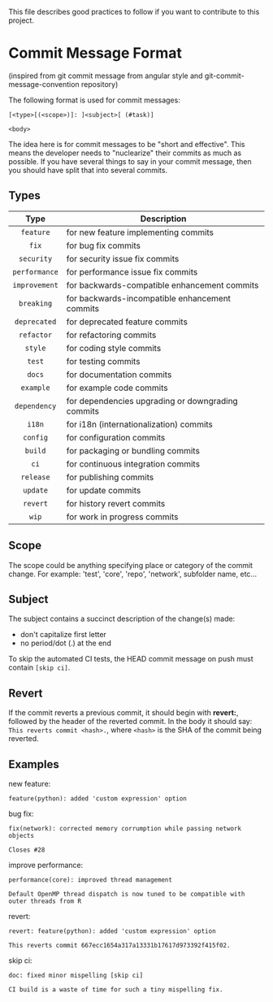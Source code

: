This file describes good practices to follow if you want to contribute to this project.

# Commit Message Format
(inspired from git commit message from angular style and git-commit-message-convention repository)

The following format is used for commit messages:
```
[<type>[(<scope>)]: ]<subject>[ (#task)]

<body>
```

The idea here is for commit messages to be "short and effective". This means the developer needs to "nuclearize" their commits as much as possible. If you have several things to say in your commit message, then you should have split that into several commits.

## Types

| Type          | Description |
|:-------------:|-------------|
| `feature`     | for new feature implementing commits |
| `fix`         | for bug fix commits |
| `security`    | for security issue fix commits |
| `performance` | for performance issue fix commits |
| `improvement` | for backwards-compatible enhancement commits |
| `breaking`    | for backwards-incompatible enhancement commits |
| `deprecated`  | for deprecated feature commits |
| `refactor`    | for refactoring commits |
| `style`       | for coding style commits |
| `test`        | for testing commits |
| `docs`        | for documentation commits |
| `example`     | for example code commits |
| `dependency`  | for dependencies upgrading or downgrading commits |
| `i18n`        | for i18n (internationalization) commits |
| `config`      | for configuration commits |
| `build`       | for packaging or bundling commits |
| `ci`          | for continuous integration commits |
| `release`     | for publishing commits |
| `update`      | for update commits |
| `revert`      | for history revert commits |
| `wip`         | for work in progress commits |

## Scope
The scope could be anything specifying place or category of the commit change.
For example: 'test', 'core', 'repo', 'network', subfolder name, etc...

## Subject
The subject contains a succinct description of the change(s) made:

* don't capitalize first letter
* no period/dot (.) at the end

To skip the automated CI tests, the HEAD commit message on push must contain `[skip ci]`.

## Revert
If the commit reverts a previous commit, it should begin with **revert:**, 
followed by the header of the reverted commit. In the body it should say: 
`This reverts commit <hash>.`, where `<hash>` is the SHA of the commit being reverted.



## Examples

new feature:
```
feature(python): added 'custom expression' option
```

bug fix:
```
fix(network): corrected memory corrumption while passing network objects

Closes #28
```

improve performance:
```
performance(core): improved thread management

Default OpenMP thread dispatch is now tuned to be compatible with outer threads from R 
```

revert:
```
revert: feature(python): added 'custom expression' option

This reverts commit 667ecc1654a317a13331b17617d973392f415f02.
```

skip ci:
```
doc: fixed minor mispelling [skip ci]

CI build is a waste of time for such a tiny mispelling fix. 
```
